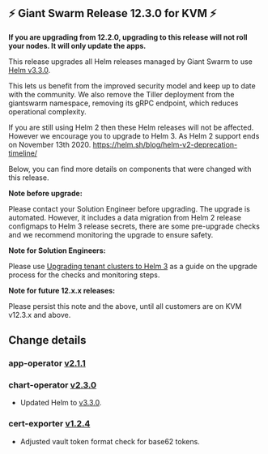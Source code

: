 ## :zap:  Giant Swarm Release 12.3.0 for KVM :zap:

**If you are upgrading from 12.2.0, upgrading to this release will not roll your nodes. It will only update the apps.**

This release upgrades all Helm releases managed by Giant Swarm to use [Helm v3.3.0](https://github.com/helm/helm/releases/tag/v3.3.0).

This lets us benefit from the improved security model and keep up to date with the community. We also remove the Tiller deployment from the giantswarm namespace, removing its gRPC endpoint, which reduces operational complexity.

If you are still using Helm 2 then these Helm releases will not be affected. However we encourage you to upgrade to Helm 3. As Helm 2 support ends on November 13th 2020. https://helm.sh/blog/helm-v2-deprecation-timeline/

Below, you can find more details on components that were changed with this release.

**Note before upgrade:**

Please contact your Solution Engineer before upgrading. The upgrade is automated. However, it includes a data migration from Helm 2 release configmaps to Helm 3 release secrets, there are some pre-upgrade checks and we recommend monitoring the upgrade to ensure safety.

**Note for Solution Engineers:**

Please use [Upgrading tenant clusters to Helm 3](https://intranet.giantswarm.io/docs/dev-and-releng/helm/helm3-tenant-cluster-upgrade/) as a guide on the upgrade process for the checks and monitoring steps.

**Note for future 12.x.x releases:**

Please persist this note and the above, until all customers are on KVM v12.3.x and above.

## Change details

### app-operator [v2.1.1](https://github.com/giantswarm/app-operator/blob/master/CHANGELOG.md#211---2020-08-26)
### chart-operator [v2.3.0](https://github.com/giantswarm/chart-operator/blob/master/CHANGELOG.md#230---2020-08-24)
- Updated Helm to [v3.3.0](https://github.com/helm/helm/releases/tag/v3.3.0).

### cert-exporter [v1.2.4](https://github.com/giantswarm/cert-exporter/blob/master/CHANGELOG.md#124---2020-08-13)
- Adjusted vault token format check for base62 tokens.

